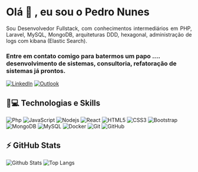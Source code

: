 <h1 align = "justify"> Olá 👋 , eu sou o Pedro Nunes</h1>
<p align = "justify">Sou Desenvolvedor Fullstack, com conhecimentos intermediários em PHP, Laravel, MySQL, MongoDB, arquiteturas DDD, hexagonal, administração de logs com kibana (Elastic Search). </p>


### Entre em contato comigo para batermos um papo .... desenvolvimento de sistemas, consultoria, refatoração de sistemas já prontos.
[![LinkedIn](https://img.shields.io/badge/linkedin-%230077B5.svg?style=for-the-badge&logo=linkedin&logoColor=white&link=https://www.linkedin.com/in/pedronunesmoura/)](https://www.linkedin.com/in/pedronunesmoura/)
[![Outlook](https://img.shields.io/badge/Microsoft_Outlook-0078D4?style=for-the-badge&logo=microsoft-outlook&logoColor=white)](mailto:althnunes.desenvolvimento@outlook.com)

## 🚀💻 Technologias e Skills

![Php](https://img.shields.io/badge/-Php-181717?style=flat-square&logo=php)
![JavaScript](https://img.shields.io/badge/-JavaScript-black?style=flat-square&logo=javascript)
![Nodejs](https://img.shields.io/badge/-Nodejs-black?style=flat-square&logo=Node.js)
![React](https://img.shields.io/badge/-React-black?style=flat-square&logo=react)
![HTML5](https://img.shields.io/badge/-HTML5-E34F26?style=flat-square&logo=html5&logoColor=white)
![CSS3](https://img.shields.io/badge/-CSS3-1572B6?style=flat-square&logo=css3)
![Bootstrap](https://img.shields.io/badge/-Bootstrap-563D7C?style=flat-square&logo=bootstrap)
![MongoDB](https://img.shields.io/badge/-MongoDB-black?style=flat-square&logo=mongodb)
![MySQL](https://img.shields.io/badge/-MySQL-black?style=flat-square&logo=mysql)
![Docker](https://img.shields.io/badge/-Docker-black?style=flat-square&logo=docker)
![Git](https://img.shields.io/badge/-Git-black?style=flat-square&logo=git)
![GitHub](https://img.shields.io/badge/-GitHub-181717?style=flat-square&logo=github)

## ⚡ GitHub Stats

![Github Stats](https://github-readme-stats.vercel.app/api?username=Pnmoura&show_icons=true&count_private=true&show_icons=true&include_all_commits=true)
![Top Langs](https://github-readme-stats.vercel.app/api/top-langs/?username=Pnmoura&hide=TeX&layout=compact)

